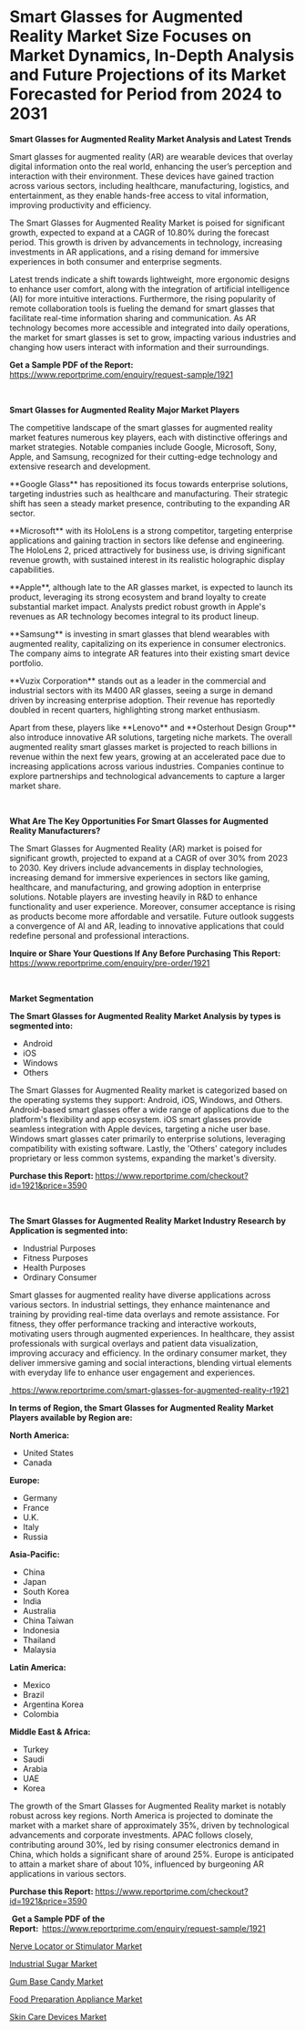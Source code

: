 <p><h1>Smart Glasses for Augmented Reality Market Size Focuses on Market Dynamics, In-Depth Analysis and Future Projections of its Market Forecasted for Period from 2024 to 2031</h1></p><p><strong>Smart Glasses for Augmented Reality Market Analysis and Latest Trends</strong></p>
<p><p>Smart glasses for augmented reality (AR) are wearable devices that overlay digital information onto the real world, enhancing the user’s perception and interaction with their environment. These devices have gained traction across various sectors, including healthcare, manufacturing, logistics, and entertainment, as they enable hands-free access to vital information, improving productivity and efficiency.</p><p>The Smart Glasses for Augmented Reality Market is poised for significant growth, expected to expand at a CAGR of 10.80% during the forecast period. This growth is driven by advancements in technology, increasing investments in AR applications, and a rising demand for immersive experiences in both consumer and enterprise segments. </p><p>Latest trends indicate a shift towards lightweight, more ergonomic designs to enhance user comfort, along with the integration of artificial intelligence (AI) for more intuitive interactions. Furthermore, the rising popularity of remote collaboration tools is fueling the demand for smart glasses that facilitate real-time information sharing and communication. As AR technology becomes more accessible and integrated into daily operations, the market for smart glasses is set to grow, impacting various industries and changing how users interact with information and their surroundings.</p></p>
<p><strong>Get a Sample PDF of the Report:&nbsp;</strong> <a href="https://www.reportprime.com/enquiry/request-sample/1921">https://www.reportprime.com/enquiry/request-sample/1921</a></p>
<p>&nbsp;</p>
<p><strong>Smart Glasses for Augmented Reality Major Market Players</strong></p>
<p><p>The competitive landscape of the smart glasses for augmented reality market features numerous key players, each with distinctive offerings and market strategies. Notable companies include Google, Microsoft, Sony, Apple, and Samsung, recognized for their cutting-edge technology and extensive research and development.</p><p>**Google Glass** has repositioned its focus towards enterprise solutions, targeting industries such as healthcare and manufacturing. Their strategic shift has seen a steady market presence, contributing to the expanding AR sector.</p><p>**Microsoft** with its HoloLens is a strong competitor, targeting enterprise applications and gaining traction in sectors like defense and engineering. The HoloLens 2, priced attractively for business use, is driving significant revenue growth, with sustained interest in its realistic holographic display capabilities.</p><p>**Apple**, although late to the AR glasses market, is expected to launch its product, leveraging its strong ecosystem and brand loyalty to create substantial market impact. Analysts predict robust growth in Apple's revenues as AR technology becomes integral to its product lineup.</p><p>**Samsung** is investing in smart glasses that blend wearables with augmented reality, capitalizing on its experience in consumer electronics. The company aims to integrate AR features into their existing smart device portfolio.</p><p>**Vuzix Corporation** stands out as a leader in the commercial and industrial sectors with its M400 AR glasses, seeing a surge in demand driven by increasing enterprise adoption. Their revenue has reportedly doubled in recent quarters, highlighting strong market enthusiasm.</p><p>Apart from these, players like **Lenovo** and **Osterhout Design Group** also introduce innovative AR solutions, targeting niche markets. The overall augmented reality smart glasses market is projected to reach billions in revenue within the next few years, growing at an accelerated pace due to increasing applications across various industries. Companies continue to explore partnerships and technological advancements to capture a larger market share.</p></p>
<p>&nbsp;</p>
<p><strong>What Are The Key Opportunities For Smart Glasses for Augmented Reality Manufacturers?</strong></p>
<p><p>The Smart Glasses for Augmented Reality (AR) market is poised for significant growth, projected to expand at a CAGR of over 30% from 2023 to 2030. Key drivers include advancements in display technologies, increasing demand for immersive experiences in sectors like gaming, healthcare, and manufacturing, and growing adoption in enterprise solutions. Notable players are investing heavily in R&D to enhance functionality and user experience. Moreover, consumer acceptance is rising as products become more affordable and versatile. Future outlook suggests a convergence of AI and AR, leading to innovative applications that could redefine personal and professional interactions.</p></p>
<p><strong>Inquire or Share Your Questions If Any Before Purchasing This Report:</strong> <a href="https://www.reportprime.com/enquiry/pre-order/1921">https://www.reportprime.com/enquiry/pre-order/1921</a></p>
<p>&nbsp;</p>
<p><strong>Market Segmentation</strong></p>
<p><strong>The Smart Glasses for Augmented Reality Market Analysis by types is segmented into:</strong></p>
<p><ul><li>Android</li><li>iOS</li><li>Windows</li><li>Others</li></ul></p>
<p><p>The Smart Glasses for Augmented Reality market is categorized based on the operating systems they support: Android, iOS, Windows, and Others. Android-based smart glasses offer a wide range of applications due to the platform's flexibility and app ecosystem. iOS smart glasses provide seamless integration with Apple devices, targeting a niche user base. Windows smart glasses cater primarily to enterprise solutions, leveraging compatibility with existing software. Lastly, the 'Others' category includes proprietary or less common systems, expanding the market's diversity.</p></p>
<p><strong>Purchase this Report:&nbsp;</strong><a href="https://www.reportprime.com/checkout?id=1921&price=3590">https://www.reportprime.com/checkout?id=1921&price=3590</a></p>
<p>&nbsp;</p>
<p><strong>The Smart Glasses for Augmented Reality Market Industry Research by Application is segmented into:</strong></p>
<p><ul><li>Industrial Purposes</li><li>Fitness Purposes</li><li>Health Purposes</li><li>Ordinary Consumer</li></ul></p>
<p><p>Smart glasses for augmented reality have diverse applications across various sectors. In industrial settings, they enhance maintenance and training by providing real-time data overlays and remote assistance. For fitness, they offer performance tracking and interactive workouts, motivating users through augmented experiences. In healthcare, they assist professionals with surgical overlays and patient data visualization, improving accuracy and efficiency. In the ordinary consumer market, they deliver immersive gaming and social interactions, blending virtual elements with everyday life to enhance user engagement and experiences.</p></p>
<p><a href="https://www.reportprime.com/smart-glasses-for-augmented-reality-r1921">&nbsp;https://www.reportprime.com/smart-glasses-for-augmented-reality-r1921</a></p>
<p><strong>In terms of Region, the Smart Glasses for Augmented Reality Market Players available by Region are:</strong></p>
<p>
    <p> <strong> North America: </strong>
        <ul>
            <li>United States</li>
            <li>Canada</li>
        </ul>
        </p> 
    <p> <strong> Europe: </strong>
        <ul>
            <li>Germany</li>
            <li>France</li>
            <li>U.K.</li>
            <li>Italy</li>
            <li>Russia</li>
        </ul>
        </p> 
    <p> <strong> Asia-Pacific: </strong>
        <ul>
            <li>China</li>
            <li>Japan</li>
            <li>South Korea</li>
            <li>India</li>
            <li>Australia</li>
            <li>China Taiwan</li>
            <li>Indonesia</li>
            <li>Thailand</li>
            <li>Malaysia</li>
        </ul>
        </p> 
    <p> <strong> Latin America: </strong>
        <ul>
            <li>Mexico</li>
            <li>Brazil</li>
            <li>Argentina Korea</li>
            <li>Colombia</li>
        </ul>
        </p> 
    <p> <strong> Middle East & Africa: </strong>
        <ul>
            <li>Turkey</li>
            <li>Saudi</li>
            <li>Arabia</li>
            <li>UAE</li>
            <li>Korea</li>
        </ul>
    </p>
    </p>
<p><p>The growth of the Smart Glasses for Augmented Reality market is notably robust across key regions. North America is projected to dominate the market with a market share of approximately 35%, driven by technological advancements and corporate investments. APAC follows closely, contributing around 30%, led by rising consumer electronics demand in China, which holds a significant share of around 25%. Europe is anticipated to attain a market share of about 10%, influenced by burgeoning AR applications in various sectors.</p></p>
<p><strong>Purchase this Report: </strong><a href="https://www.reportprime.com/checkout?id=1921&price=3590">https://www.reportprime.com/checkout?id=1921&price=3590</a></p>
<p>&nbsp;<strong>Get a Sample PDF of the Report:&nbsp;&nbsp;</strong><a href="https://www.reportprime.com/enquiry/request-sample/1921">https://www.reportprime.com/enquiry/request-sample/1921</a></p>
<p><strong></strong></p>
<p><p><a href="https://medium.com/@kimwalker1923/global-nerve-locator-or-stimulator-market-exploring-market-share-market-trends-and-future-growth-96fe02b30211">Nerve Locator or Stimulator Market</a></p><p><a href="https://www.linkedin.com/pulse/what-factors-influence-industrial-sugar-market-coming-years-mrdff?trackingId=hft8WWG2SCmUWdacBoFAOQ%3D%3D">Industrial Sugar Market</a></p><p><a href="https://medium.com/@colin.burgess8756/gum-base-candy-market-trends-a-detailed-study-of-its-market-segmentation-and-analyzing-the-723f3aa075ae">Gum Base Candy Market</a></p><p><a href="https://issuu.com/reportprime-2/docs/food-preparation-appliance-market-s_30dcea63a231d4">Food Preparation Appliance Market</a></p><p><a href="https://www.linkedin.com/pulse/driving-factors-behind-skin-care-devices-market-trends-pw7re?trackingId=qqlRxVjRTgKhh61u%2BJkqsg%3D%3D">Skin Care Devices Market</a></p></p>